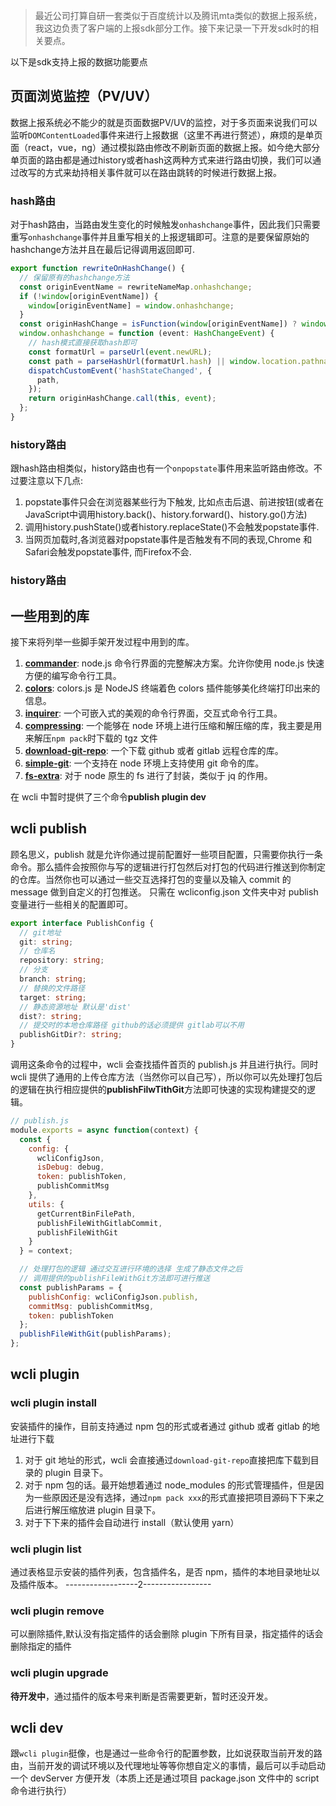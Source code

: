 > 最近公司打算自研一套类似于百度统计以及腾讯mta类似的数据上报系统，我这边负责了客户端的上报sdk部分工作。接下来记录一下开发sdk时的相关要点。


以下是sdk支持上报的数据功能要点

## 页面浏览监控（PV/UV）
数据上报系统必不能少的就是页面数据PV/UV的监控，对于多页面来说我们可以监听`DOMContentLoaded`事件来进行上报数据（这里不再进行赘述），麻烦的是单页面（react，vue，ng）通过模拟路由修改不刷新页面的数据上报。如今绝大部分单页面的路由都是通过history或者hash这两种方式来进行路由切换，我们可以通过改写的方式来劫持相关事件就可以在路由跳转的时候进行数据上报。

### hash路由
对于hash路由，当路由发生变化的时候触发`onhashchange`事件，因此我们只需要重写`onhashchange`事件并且重写相关的上报逻辑即可。注意的是要保留原始的hashchange方法并且在最后记得调用返回即可.

```ts
export function rewriteOnHashChange() {
  // 保留原有的hashchange方法
  const originEventName = rewriteNameMap.onhashchange;
  if (!window[originEventName]) {
    window[originEventName] = window.onhashchange;
  }
  const originHashChange = isFunction(window[originEventName]) ? window[originEventName] : noop;
  window.onhashchange = function (event: HashChangeEvent) {
    // hash模式直接获取hash即可
    const formatUrl = parseUrl(event.newURL);
    const path = parseHashUrl(formatUrl.hash) || window.location.pathname;
    dispatchCustomEvent('hashStateChanged', {
      path,
    });
    return originHashChange.call(this, event);
  };
}
```

### history路由
跟hash路由相类似，history路由也有一个`onpopstate`事件用来监听路由修改。不过要注意以下几点:

1. popstate事件只会在浏览器某些行为下触发, 比如点击后退、前进按钮(或者在JavaScript中调用history.back()、history.forward()、history.go()方法)
2. 调用history.pushState()或者history.replaceState()不会触发popstate事件.
3. 当网页加载时,各浏览器对popstate事件是否触发有不同的表现,Chrome 和 Safari会触发popstate事件, 而Firefox不会.

### history路由

## 一些用到的库

接下来将列举一些脚手架开发过程中用到的库。

1. [**commander**](https://github.com/tj/commander.js): node.js 命令行界面的完整解决方案。允许你使用 node.js 快速方便的编写命令行工具。
2. [**colors**](https://github.com/Marak/colors.js): colors.js 是 NodeJS 终端着色 colors 插件能够美化终端打印出来的信息。
3. [**inquirer**](https://github.com/Marak/colors.js): 一个可嵌入式的美观的命令行界面，交互式命令行工具。
4. [**compressing**](https://www.npmjs.com/package/compressing): 一个能够在 node 环境上进行压缩和解压缩的库，我主要是用来解压`npm pack`时下载的 tgz 文件
5. [**download-git-repo**](https://www.npmjs.com/package/download-git-repo): 一个下载 github 或者 gitlab 远程仓库的库。
6. [**simple-git**](https://www.npmjs.com/package/simple-git): 一个支持在 node 环境上支持使用 git 命令的库。
7. [**fs-extra**](https://www.npmjs.com/package/fs-extra): 对于 node 原生的 fs 进行了封装，类似于 jq 的作用。

在 wcli 中暂时提供了三个命令**publish plugin dev**

## wcli publish

顾名思义，publish 就是允许你通过提前配置好一些项目配置，只需要你执行一条命令。那么插件会按照你与写的逻辑进行打包然后对打包的代码进行推送到你制定的仓库。当然你也可以通过一些交互选择打包的变量以及输入 commit 的 message 做到自定义的打包推送。
只需在 wcliconfig.json 文件夹中对 publish 变量进行一些相关的配置即可。

```ts
export interface PublishConfig {
  // git地址
  git: string;
  // 仓库名
  repository: string;
  // 分支
  branch: string;
  // 替换的文件路径
  target: string;
  // 静态资源地址 默认是'dist'
  dist?: string;
  // 提交时的本地仓库路径 github的话必须提供 gitlab可以不用
  publishGitDir?: string;
}
```

调用这条命令的过程中，wcli 会查找插件首页的 publish.js 并且进行执行。同时 wcli 提供了通用的上传仓库方法（当然你可以自己写），所以你可以先处理打包后的逻辑在执行相应提供的**publishFilwTithGit**方法即可快速的实现构建提交的逻辑。

```js
// publish.js
module.exports = async function(context) {
  const {
    config: {
      wcliConfigJson,
      isDebug: debug,
      token: publishToken,
      publishCommitMsg
    },
    utils: {
      getCurrentBinFilePath,
      publishFileWithGitlabCommit,
      publishFileWithGit
    }
  } = context;

  // 处理打包的逻辑 通过交互进行环境的选择 生成了静态文件之后
  // 调用提供的publishFileWithGit方法即可进行推送
  const publishParams = {
    publishConfig: wcliConfigJson.publish,
    commitMsg: publishCommitMsg,
    token: publishToken
  };
  publishFileWithGit(publishParams);
};
```

## wcli plugin

### wcli plugin install

安装插件的操作，目前支持通过 npm 包的形式或者通过 github 或者 gitlab 的地址进行下载

1. 对于 git 地址的形式，wcli 会直接通过`download-git-repo`直接把库下载到目录的 plugin 目录下。
2. 对于 npm 包的话。最开始想着通过 node_modules 的形式管理插件，但是因为一些原因还是没有选择，通过`npm pack xxx`的形式直接把项目源码下下来之后进行解压缩放进 plugin 目录下。
3. 对于下下来的插件会自动进行 install（默认使用 yarn）

### wcli plugin list

通过表格显示安装的插件列表，包含插件名，是否 npm，插件的本地目录地址以及插件版本。
------------------2-----------------

### wcli plugin remove

可以删除插件,默认没有指定插件的话会删除 plugin 下所有目录，指定插件的话会删除指定的插件

### wcli plugin upgrade

**待开发中**，通过插件的版本号来判断是否需要更新，暂时还没开发。

## wcli dev

跟`wcli plugin`挺像，也是通过一些命令行的配置参数，比如说获取当前开发的路由，当前开发的调试环境以及代理地址等等你想自定义的事情，最后可以手动启动一个 devServer 方便开发（本质上还是通过项目 package.json 文件中的 script 命令进行执行）
